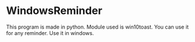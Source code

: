 # WindowsReminder
This program is made in python. Module used is win10toast. You can use it for any reminder. Use it in windows.
